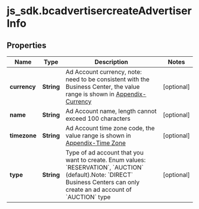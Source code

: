 # js_sdk.bcadvertisercreateAdvertiserInfo

## Properties
Name | Type | Description | Notes
------------ | ------------- | ------------- | -------------
**currency** | **String** | Ad Account currency, note: need to be consistent with the Business Center, the value range is shown in [Appendix-Currency](https://ads.tiktok.com/marketing_api/docs?id&#x3D;1737585839634433) | [optional] 
**name** | **String** | Ad Account name, length cannot exceed 100 characters | [optional] 
**timezone** | **String** | Ad Account time zone code, the value range is shown in  [Appendix-Time Zone](https://ads.tiktok.com/marketing_api/docs?id&#x3D;1737586324313089) | [optional] 
**type** | **String** | Type of ad account that you want to create. Enum values: &#x60;RESERVATION&#x60;, &#x60;AUCTION&#x60; (default).Note: &#x60;DIRECT&#x60; Business Centers can only create an ad account of &#x60;AUCTION&#x60; type | [optional] 
